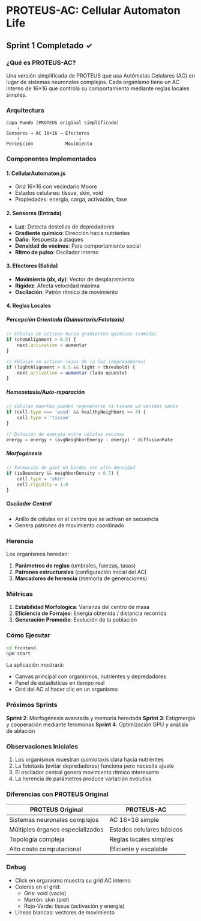 # PROTEUS-AC: Cellular Automaton Life

## Sprint 1 Completado ✓

### ¿Qué es PROTEUS-AC?

Una versión simplificada de PROTEUS que usa Autómatas Celulares (AC) en lugar de sistemas neuronales complejos. Cada organismo tiene un AC interno de 16×16 que controla su comportamiento mediante reglas locales simples.

### Arquitectura

```
Capa Mundo (PROTEUS original simplificado)
    ↓
Sensores → AC 16×16 → Efectores
    ↑                      ↓
Percepción            Movimiento
```

### Componentes Implementados

#### 1. CellularAutomaton.js
- Grid 16×16 con vecindario Moore
- Estados celulares: tissue, skin, void
- Propiedades: energía, carga, activación, fase

#### 2. Sensores (Entrada)
- **Luz**: Detecta destellos de depredadores
- **Gradiente químico**: Dirección hacia nutrientes
- **Daño**: Respuesta a ataques
- **Densidad de vecinos**: Para comportamiento social
- **Ritmo de pulso**: Oscilador interno

#### 3. Efectores (Salida)
- **Movimiento (dx, dy)**: Vector de desplazamiento
- **Rigidez**: Afecta velocidad máxima
- **Oscilación**: Patrón rítmico de movimiento

#### 4. Reglas Locales

##### Percepción Orientada (Quimiotaxis/Fototaxis)
```javascript
// Células se activan hacia gradientes químicos (comida)
if (chemAlignment > 0.5) {
    next.activation = aumentar
}

// Células se activan lejos de la luz (depredadores)
if (lightAlignment > 0.5 && light > threshold) {
    next.activation = aumentar (lado opuesto)
}
```

##### Homeostasis/Auto-reparación
```javascript
// Células muertas pueden regenerarse si tienen ≥3 vecinos sanos
if (cell.type === 'void' && healthyNeighbors >= 3) {
    cell.type = 'tissue'
}

// Difusión de energía entre células vecinas
energy = energy + (avgNeighborEnergy - energy) * diffusionRate
```

##### Morfogénesis
```javascript
// Formación de piel en bordes con alta densidad
if (isBoundary && neighborDensity > 0.7) {
    cell.type = 'skin'
    cell.rigidity = 1.0
}
```

##### Oscilador Central
- Anillo de células en el centro que se activan en secuencia
- Genera patrones de movimiento coordinado

### Herencia

Los organismos heredan:
1. **Parámetros de reglas** (umbrales, fuerzas, tasas)
2. **Patrones estructurales** (configuración inicial del AC)
3. **Marcadores de herencia** (memoria de generaciones)

### Métricas

1. **Estabilidad Morfológica**: Varianza del centro de masa
2. **Eficiencia de Forrajeo**: Energía obtenida / distancia recorrida
3. **Generación Promedio**: Evolución de la población

### Cómo Ejecutar

```bash
cd frontend
npm start
```

La aplicación mostrará:
- Canvas principal con organismos, nutrientes y depredadores
- Panel de estadísticas en tiempo real
- Grid del AC al hacer clic en un organismo

### Próximos Sprints

**Sprint 2**: Morfogénesis avanzada y memoria heredada
**Sprint 3**: Estigmergia y cooperación mediante feromonas
**Sprint 4**: Optimización GPU y análisis de ablación

### Observaciones Iniciales

1. Los organismos muestran quimiotaxis clara hacia nutrientes
2. La fototaxis (evitar depredadores) funciona pero necesita ajuste
3. El oscilador central genera movimiento rítmico interesante
4. La herencia de parámetros produce variación evolutiva

### Diferencias con PROTEUS Original

| PROTEUS Original | PROTEUS-AC |
|-----------------|------------|
| Sistemas neuronales complejos | AC 16×16 simple |
| Múltiples órganos especializados | Estados celulares básicos |
| Topología compleja | Reglas locales simples |
| Alto costo computacional | Eficiente y escalable |

### Debug

- Click en organismo muestra su grid AC interno
- Colores en el grid:
  - Gris: void (vacío)
  - Marrón: skin (piel)
  - Rojo-Verde: tissue (activación y energía)
- Líneas blancas: vectores de movimiento